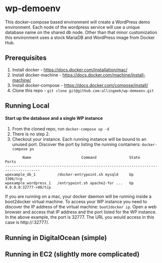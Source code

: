 # wp-demoenv
This docker-compose based environment will create a WordPress demo environment. Each node of the wordpress service will use a unique database name on the shared db node. Other than that minor customization this environment uses a stock MariaDB and WordPress image from Docker Hub.

## Prerequisites

1. Install docker - https://docs.docker.com/installation/mac/
2. Install docker-machine - https://docs.docker.com/machine/install-machine/ 
3. Install docker-compose - https://docs.docker.com/compose/install/
4. Clone this repo - `git clone git@github.com:allingeek/wp-demoenv.git`

## Running Local
#### Start up the database and a single WP instance
1. From the cloned repo, run `docker-compose up -d`
2. There is no step 2.
3. Checkout your instance. Each running instance will be bound to an unused port. Discover the port by listing the running containers: `docker-compose ps`
````
        Name                       Command               State           Ports         
--------------------------------------------------------------------------------------
wpexample_db_1          /docker-entrypoint.sh mysqld     Up      3306/tcp              
wpexample_wordpress_1   /entrypoint.sh apache2-for ...   Up      0.0.0.0:32777->80/tcp 
````
If you are running on a mac, your docker daemon will be running inside a boot2docker virtual machine. To access your WP instance you need to discover the IP address of the virtual machine: `boot2docker ip`. Open a web browser and access that IP address and the port listed for the WP instance. In the above example, the port is 32777. The URL you would access in this case is http://<ip address>:32777/.

## Running in DigitalOcean (simple)

## Running in EC2 (slightly more complicated)
